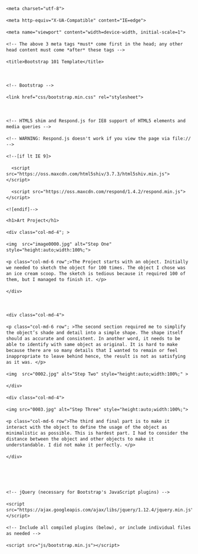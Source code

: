 <!DOCTYPE html>

<html lang="en">

  <head>

    <meta charset="utf-8">

    <meta http-equiv="X-UA-Compatible" content="IE=edge">

    <meta name="viewport" content="width=device-width, initial-scale=1">

    <!-- The above 3 meta tags *must* come first in the head; any other head content must come *after* these tags -->

    <title>Bootstrap 101 Template</title>



    <!-- Bootstrap -->

    <link href="css/bootstrap.min.css" rel="stylesheet">



    <!-- HTML5 shim and Respond.js for IE8 support of HTML5 elements and media queries -->

    <!-- WARNING: Respond.js doesn't work if you view the page via file:// -->

    <!--[if lt IE 9]>

      <script src="https://oss.maxcdn.com/html5shiv/3.7.3/html5shiv.min.js"></script>

      <script src="https://oss.maxcdn.com/respond/1.4.2/respond.min.js"></script>

    <![endif]-->

  </head>

  <body>

    <h1>Art Project</h1>

    <div class="col-md-4"; >

    <img  src="image0000.jpg" alt="Step One" style="height:auto;width:100%;">

    <p class="col-md-6 row";>The Project starts with an object. Initially we needed to sketch the object for 100 times. The object I chose was an ice cream scoop. The sketch is tedious because it required 100 of them, but I managed to finish it. </p>

    </div>

    

    <div class="col-md-4">    

    <p class="col-md-6 row"; >The second section required me to simplify the object’s shade and detail into a simple shape. The shape itself should as accurate and consistent. In another word, it needs to be able to identify with same object as original. It is hard to make because there are so many details that I wanted to remain or feel inappropriate to leave behind hence, the result is not as satisfying as it was. </p>

    <img  src="0002.jpg" alt="Step Two" style="height:auto;width:100%;" >

    </div>

    <div class="col-md-4">

    <img src="0003.jpg" alt="Step Three" style="height:auto;width:100%;">

    <p class="col-md-6 row">The third and final part is to make it interact with the object to define the usage of the object as minimalistic as possible. This is hardest part. I had to consider the distance between the object and other objects to make it understandable. I did not make it perfectly. </p> 

    </div> 

    



    <!-- jQuery (necessary for Bootstrap's JavaScript plugins) -->

    <script src="https://ajax.googleapis.com/ajax/libs/jquery/1.12.4/jquery.min.js"></script>

    <!-- Include all compiled plugins (below), or include individual files as needed -->

    <script src="js/bootstrap.min.js"></script>

  </body>

</html>
